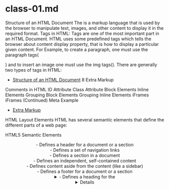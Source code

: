 # class-01.md
Structure of an HTML Document
The <HTML> is a markup language that is used by the browser to manipulate text, images, and other content to display it in the required format.
Tags in HTML: Tags are one of the most important part in an HTML Document. HTML uses some predefined tags which tells the browser about content display property, that is how to display a particular given content. For Example, to create a paragraph, one must use the paragraph tags(<p> </p>) and to insert an image one must use the img tags(<img />). 
There are generally two types of tags in HTML: 

  
  * [ Structure of an HTML Document](https://www.geeksforgeeks.org/html-course-structure-of-an-html-document/)
  8
Extra Markup

Comments in HTML
ID Attribute
Class Attribute
Block Elements
Inline Elements
Grouping Block Elements
Grouping Inline Elements
iFrames
iFrames (Continued)
Meta
Example
  * [ Extra Markup](http://www.htmlandcssbook.com/code-samples/chapter-08/)
  
  HTML Layout Elements
HTML has several semantic elements that define the different parts of a web page:

HTML5 Semantic Elements	
<header> - Defines a header for a document or a section
<nav> - Defines a set of navigation links
<section> - Defines a section in a document
<article> - Defines an independent, self-contained content
<aside> - Defines content aside from the content (like a sidebar)
<footer> - Defines a footer for a document or a section
<details> - Defines additional details that the user can open and close on demand
<summary> - Defines a heading for the <details> element
You can read more about semantic elements in our HTML Semantics chapter.
    * [ HTML Layout Elements](https://www.w3schools.com/html/html_layout.asp)
  
  
  Process & Design
  
  WHO IS THE SITE FOR?
Every website should be designed for the target audience—not just for yourself or the site owner. It is therefore very important to understand who your target audience is.

It can be helpful to ask some questions about the people you would expect to be interested in the subject of your site.

If you ask a client who a site is for, it is not uncommon for them to answer “the entire world.”

Realistically, it is unlikely to be relevant to everyone. If your site sells light bulbs, even though most people using a computer probably use light bulbs, they are ..
  
      * [Process & Design](https://www.oreilly.com/library/view/html-css/9781118206911/24_chapter-18.html)

  
  
  
  
  
  
  
  
  
  
  
  
  
  
  

